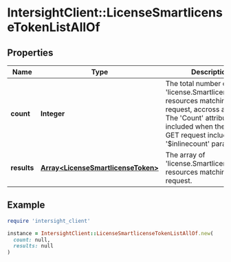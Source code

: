 # IntersightClient::LicenseSmartlicenseTokenListAllOf

## Properties

| Name | Type | Description | Notes |
| ---- | ---- | ----------- | ----- |
| **count** | **Integer** | The total number of &#39;license.SmartlicenseToken&#39; resources matching the request, accross all pages. The &#39;Count&#39; attribute is included when the HTTP GET request includes the &#39;$inlinecount&#39; parameter. | [optional] |
| **results** | [**Array&lt;LicenseSmartlicenseToken&gt;**](LicenseSmartlicenseToken.md) | The array of &#39;license.SmartlicenseToken&#39; resources matching the request. | [optional] |

## Example

```ruby
require 'intersight_client'

instance = IntersightClient::LicenseSmartlicenseTokenListAllOf.new(
  count: null,
  results: null
)
```

